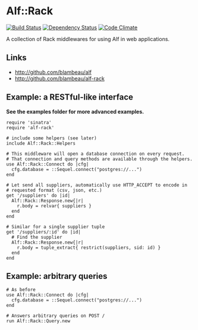 # Alf::Rack

[![Build Status](https://secure.travis-ci.org/alf-tool/alf-rack.png)](http://travis-ci.org/alf-tool/alf-rack)
[![Dependency Status](https://gemnasium.com/alf-tool/alf-rack.png)](https://gemnasium.com/alf-tool/alf-rack)
[![Code Climate](https://codeclimate.com/github/alf-tool/alf-sql.png)](https://codeclimate.com/github/alf-tool/alf-rack)

A collection of Rack middlewares for using Alf in web applications.

## Links

* http://github.com/blambeau/alf
* http://github.com/blambeau/alf-rack

## Example: a RESTful-like interface

**See the examples folder for more advanced examples.**

```
require 'sinatra'
require 'alf-rack'

# include some helpers (see later)
include Alf::Rack::Helpers

# This middleware will open a database connection on every request.
# That connection and query methods are available through the helpers.
use Alf::Rack::Connect do |cfg|
  cfg.database = ::Sequel.connect("postgres://...")
end

# Let send all suppliers, automatically use HTTP_ACCEPT to encode in
# requested format (csv, json, etc.)
get '/suppliers' do |id|
  Alf::Rack::Response.new{|r|
    r.body = relvar{ suppliers }
  end
end

# Similar for a single supplier tuple
get '/suppliers/:id' do |id|
  # Find the supplier
  Alf::Rack::Response.new{|r|
    r.body = tuple_extract{ restrict(suppliers, sid: id) }
  end
end
```

## Example: arbitrary queries

```
# As before
use Alf::Rack::Connect do |cfg|
  cfg.database = ::Sequel.connect("postgres://...")
end

# Answers arbitrary queries on POST /
run Alf::Rack::Query.new
```